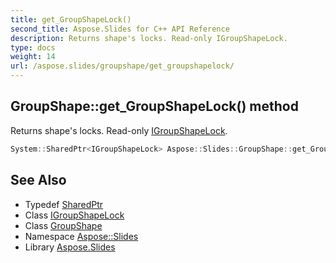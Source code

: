 ```yaml
---
title: get_GroupShapeLock()
second_title: Aspose.Slides for C++ API Reference
description: Returns shape's locks. Read-only IGroupShapeLock.
type: docs
weight: 14
url: /aspose.slides/groupshape/get_groupshapelock/
---
```

## GroupShape::get_GroupShapeLock() method


Returns shape's locks. Read-only [IGroupShapeLock](../../igroupshapelock/).

```cpp
System::SharedPtr<IGroupShapeLock> Aspose::Slides::GroupShape::get_GroupShapeLock() override
```

## See Also

* Typedef [SharedPtr](../../../system/sharedptr/)
* Class [IGroupShapeLock](../../igroupshapelock/)
* Class [GroupShape](../)
* Namespace [Aspose::Slides](../../)
* Library [Aspose.Slides](../../../)